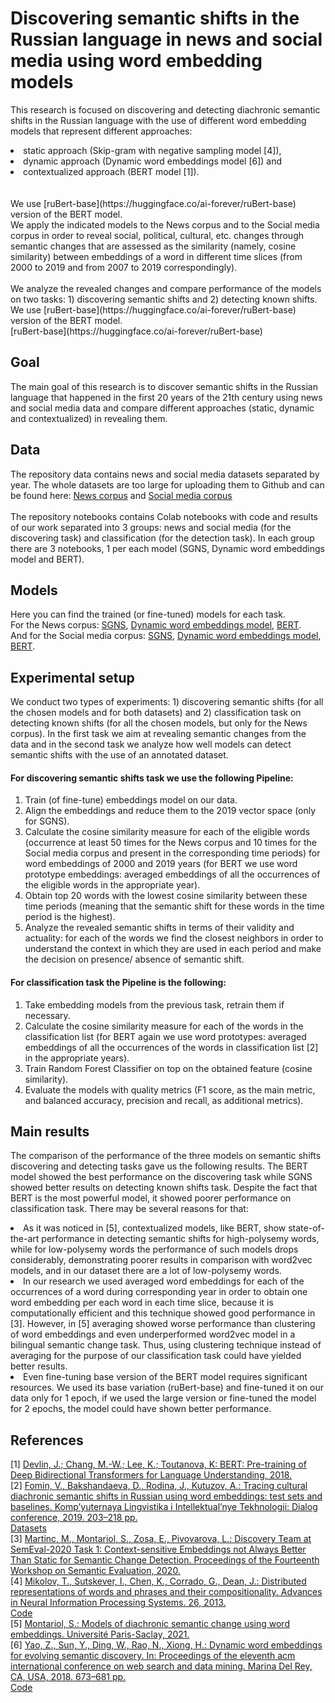 # Discovering semantic shifts in the Russian language in news and social media using word embedding models

This research is focused on discovering and detecting diachronic semantic shifts in the Russian language with the use of different word embedding models that represent different approaches: 
<l>
  <li>static approach (Skip-gram with negative sampling model [4]),</li>
  <li>dynamic approach (Dynamic word embeddings model [6]) and </li> 
  <li>contextualized approach (BERT model [1]).</li></l> <br>
<br>
We use [ruBert-base](https://huggingface.co/ai-forever/ruBert-base) version of the BERT model.<br>
We apply the indicated models to the News corpus and to the Social media corpus in order to reveal social, political, cultural, etc. changes through semantic changes that are assessed as the similarity (namely, cosine similarity) between embeddings of a word in different time slices (from 2000 to 2019 and from 2007 to 2019 correspondingly).<br>
<br>
We analyze the revealed changes and compare performance of the models on two tasks: 1) discovering semantic shifts and 2) detecting known shifts.<br>
We use [ruBert-base](https://huggingface.co/ai-forever/ruBert-base) version of the BERT model.<br>
[ruBert-base](https://huggingface.co/ai-forever/ruBert-base)

## Goal
The main goal of this research is to discover semantic shifts in the Russian language that happened in the first 20 years of the 21th century using news and social media data and compare different approaches (static, dynamic and contextualized) in revealing them.<br>

## Data
The repository data contains news and social media datasets separated by year. The whole datasets are too large for uploading them to Github and can be found here: 
[News corpus](https://drive.google.com/file/d/1_lzshaBJ7Klm_7p1Mysg5uk_ovQB0IF9/view?usp=drive_link) and 
[Social media corpus](https://drive.google.com/file/d/1nMPewEakzH_y80quUGVmRktz0Twcepf1/view?usp=drive_link)<br>
<br>
The repository notebooks contains Colab notebooks with code and results of our work separated into 3 groups: news and social media (for the discovering task) and classification (for the detection task). In each group there are 3 notebooks, 1 per each model (SGNS, Dynamic word embeddings model and BERT). <br>

## Models
Here you can find the trained (or fine-tuned) models for each task.<br>
For the News corpus:
[SGNS](https://drive.google.com/drive/folders/1IZ6GIDcCvmix7dLZRZHQ4SkjxxSPwfbC?usp=sharing),
[Dynamic word embeddings model](https://drive.google.com/drive/folders/1KAkuRNKFN40FE6CIRQlwKp8WLYRY3JwR?usp=sharing),
[BERT](https://drive.google.com/drive/folders/1NfuobbC-wFUZmonvmwSZF1F-8tCElQ-L?usp=sharing).<br>
And for the Social media corpus:
[SGNS](https://drive.google.com/drive/folders/1IvE7_Met67r2A8oRUB02XNPV_ZeoIch9?usp=sharing),
[Dynamic word embeddings model](https://drive.google.com/drive/folders/1ZGR3B4Dca7USzsg9vFoqHIkQQDuzQBdK?usp=sharing),
[BERT](https://drive.google.com/drive/folders/1Xrm2Tz91pCcTfO7z8wz4E4towNXwSkP-?usp=sharing).<br>

## Experimental setup
We conduct two types of experiments: 1) discovering semantic shifts (for all the chosen models and for both datasets) and 2) classification task on detecting known shifts (for all the chosen models, but only for the News corpus). In the first task we aim at revealing semantic changes from the data and in the second task we analyze how well models can detect semantic shifts with the use of an annotated dataset.<br>

#### For discovering semantic shifts task we use the following Pipeline:
<ol>
<li> Train (of fine-tune) embeddings model on our data. </li>
<li> Align the embeddings and reduce them to the 2019 vector space (only for SGNS). </li>
<li> Calculate the cosine similarity measure for each of the eligible words (occurrence at least 50 times for the News corpus and 10 times for the Social media corpus and present in the corresponding time periods) for word embeddings of 2000 and 2019 years (for BERT we use word prototype embeddings: averaged embeddings of all the occurrences of the eligible words in the appropriate year). </li>
<li> Obtain top 20 words with the lowest cosine similarity between these time periods (meaning that the semantic shift for these words in the time period is the highest). </li>
<li> Analyze the revealed semantic shifts in terms of their validity and actuality: for each of the words we find the closest neighbors in order to understand the context in which they are used in each period and make the decision on presence/ absence of semantic shift.</li>
</ol>

#### For classification task the Pipeline is the following: 
<ol>
<li> Take embedding models from the previous task, retrain them if necessary. </li>
<li> Calculate the cosine similarity measure for each of the words in the classification list (for BERT again we use word prototypes: averaged embeddings of all the occurrences of the words in classification list [2] in the appropriate years). </li>
<li> Train Random Forest Classifier on top on the obtained feature (cosine similarity). </li>
<li> Evaluate the models with quality metrics (F1 score, as the main metric, and balanced accuracy, precision and recall, as additional metrics). </li>
</ol>

## Main results
The comparison of the performance of the three models on semantic shifts discovering and detecting tasks gave us the following results. The BERT model showed the best performance on the discovering task while SGNS showed better results on detecting known shifts task. Despite the fact that BERT is the most powerful model, it showed poorer performance on classification task. There may be several reasons for that: 
<l>
<li> As it was noticed in [5], contextualized models, like BERT, show state-of-the-art performance in detecting semantic shifts for high-polysemy words, while for low-polysemy words the performance of such models drops considerably, demonstrating poorer results in comparison with word2vec models, and in our dataset there are a lot of low-polysemy words. </li>
<li> In our research we used averaged word embeddings for each of the occurrences of a word during corresponding year in order to obtain one word embedding per each word in each time slice, because it is computationally efficient and this technique showed good performance in [3]. However, in [5] averaging showed worse performance than clustering of word embeddings and even underperformed word2vec model in a bilingual semantic change task. Thus, using clustering technique instead of averaging for the purpose of our classification task could have yielded better results. </li>
<li> Even fine-tuning base version of the BERT model requires significant resources. We used its base variation (ruBert-base) and fine-tuned it on our data only for 1 epoch, if we used the large version or fine-tuned the model for 2 epochs, the model could have shown better performance. </li>
</l>

## References
[1] [Devlin, J.; Chang, M.-W.; Lee, K.; Toutanova, K: BERT: Pre-training of Deep Bidirectional Transformers for Language Understanding, 2018.](https://arxiv.org/abs/1810.04805) <br>
[2] [Fomin, V., Bakshandaeva, D., Rodina, J., Kutuzov, A.: Tracing cultural diachronic semantic shifts in Russian using word embeddings: test sets and baselines. Komp’yuternaya Lingvistika i Intellektual’nye Tekhnologii: Dialog conference, 2019. 203–218 pp.](https://arxiv.org/abs/1905.06837)<br>
[Datasets](https://github.com/wadimiusz/diachrony_for_russian)<br>
[3] [Martinc, M., Montariol, S., Zosa, E., Pivovarova, L.: Discovery Team at SemEval-2020 Task 1: Context-sensitive Embeddings not Always Better Than Static for Semantic Change Detection. Proceedings of the Fourteenth Workshop on Semantic Evaluation, 2020.](https://paperswithcode.com/paper/discovery-team-at-semeval-2020-task-1-context) <br>
[4] [Mikolov, T., Sutskever, I., Chen, K., Corrado, G., Dean, J.: Distributed representations of words and phrases and their compositionality. Advances in Neural Information Processing Systems. 26, 2013.](https://arxiv.org/abs/1310.4546) <br>
[Code](https://code.google.com/archive/p/word2vec/)<br>
[5] [Montariol, S.: Models of diachronic semantic change using word embeddings. Université Paris-Saclay, 2021.](https://theses.hal.science/tel-03199801/document) <br>
[6] [Yao, Z., Sun, Y., Ding, W., Rao, N., Xiong, H.: Dynamic word embeddings for evolving semantic discovery. In: Proceedings of the eleventh acm international conference on web search and data mining. Marina Del Rey, CA, USA, 2018. 673–681 pp.](https://arxiv.org/abs/1703.00607)<br>
[Code](https://github.com/yifan0sun/DynamicWord2Vec)<br>
